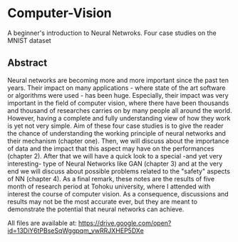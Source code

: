 # Computer-Vision
A beginner's introduction to Neural Netwroks. Four case studies on the MNIST dataset
## Abstract
Neural networks are becoming more and more important since the past ten years. Their impact
on many applications - where state of the art software or algorithms were used - has been huge.
Especially, their impact was very important in the field of computer vision, where there have
been thousands and thousand of researches carries on by many people all around the world.
However, having a complete and fully understanding view of how they work is yet not very
simple. Aim of these four case studies is to give the reader the chance of understanding the
working principle of neural networks and their mechanism (chapter one). Then, we will discuss
about the importance of data and the impact that this aspect may have on the performances
(chapter 2). After that we will have a quick look to a special -and yet very interesting- type
of Neural Networks like GAN (chapter 3) and at the very end we will discuss about possible
problems related to the "safety" aspects of NN (chapter 4).
As a final remark, these notes are the results of five month of research period at Tohoku
university, where I attended with interest the course of computer vision. As a consequence,
discussions and results may not be the most accurate ever, but they are meant to demonstrate
the potential that neural networks can achieve.

All files are available at:
https://drive.google.com/open?id=13DiY6tPBseSqWggpqm_ywRRJXHEP5DXe
